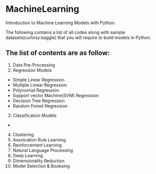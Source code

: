 # MachineLearning
Introduction to Machine Learning Models with Python.

The following contains a list of all codes along with sample datasets(curtosy:kaggle) that you will require to build models in Python. 

## The list of contents are as follow:
1. Data Pre-Processing 
2. Regression Models
- Simple Linear Regression 
- Multiple Linear Regression 
- Polynomial Regression 
- Support vector Machine(SVM) Regression 
- Decision Tree Regression 
- Random Forest Regression 
3. Classification Models 
- 
4. Clustering 
5. Assoication Rule Learning 
6. Reinforcement Learning 
7. Natural Language Processing 
8. Deep Learning 
9. Dimensionality Reduction 
10. Model Selection & Booksing 
